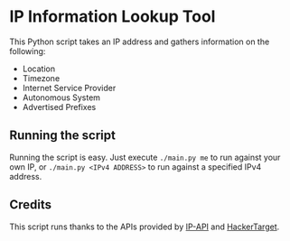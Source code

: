 # IP Information Lookup Tool
This Python script takes an IP address and gathers information on the following:
- Location
- Timezone
- Internet Service Provider
- Autonomous System
- Advertised Prefixes

## Running the script
Running the script is easy. Just execute `./main.py me` to run against your own IP, or `./main.py <IPv4 ADDRESS>` to run against a specified IPv4 address.

## Credits
This script runs thanks to the APIs provided by [IP-API](http://ip-api.com) and [HackerTarget](https://hackertarget.com/as-ip-lookup).
